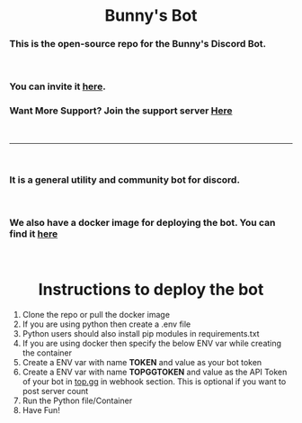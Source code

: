 # <center>Bunny's Bot</center>

### This is the open-source repo for the Bunny's Discord Bot.

<br>

### You can invite it [here](https://dsc.gg/bunnysbot).

### Want More Support? Join the support server [Here](https://discord.gg/dTehKH5kNE)

<br>

---

<br>

### It is a general utility and community bot for discord.

<br>

### We also have a docker image for deploying the bot. You can find it [here](https://hub.docker.com/repository/docker/bunnypranav/bunnysbot)

<br>

# <center>Instructions to deploy the bot</center>

1. Clone the repo or pull the docker image
2. If you are using python then create a .env file
3. Python users should also install pip modules in requirements.txt
4. If you are using docker then specify the below ENV var while creating the container
5. Create a ENV var with name **TOKEN** and value as your bot token
6. Create a ENV var with name **TOPGGTOKEN** and value as the API Token of your bot in [top.gg](top.gg) in webhook section. This is optional if you want to post server count
7. Run the Python file/Container
8. Have Fun!
